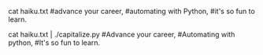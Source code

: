 cat haiku.txt
#advance your career,
#automating with Python,
#it's so fun to learn.

cat haiku.txt | ./capitalize.py
#Advance your career,
#Automating with python,
#It's so fun to learn.
